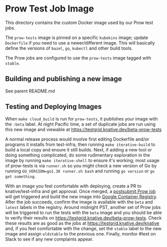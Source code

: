 # Prow Test Job Image

This directory contains the custom Docker image used by our Prow test jobs.

The `prow-tests` image is pinned on a specific `kubekins` image; update
`Dockerfile` if you need to use a newer/different image. This will basically
define the versions of `bazel`, `go`, `kubectl` and other build tools.

The Prow jobs are configured to use the `prow-tests` image tagged with `stable`.

## Building and publishing a new image

See parent README.md

## Testing and Deploying Images

When `make cloud_build` is run for `prow-tests`, it publishes your image with
the `:beta` label. At night Pacific time, a set of duplicate jobs are run using
this new image and viewable at https://testgrid.knative.dev/beta-prow-tests

A normal release process would involve first editing Dockerfile and/or programs
it installs from test-infra, then running `make iterative-build` to build a
local copy and ensure it still builds. Next, if adding a new tool or doing
something complicated, do some rudimentary exploration in the image by running
`make iterative-shell` to ensure it's working; most usage of prow-tests is via
`runner.sh` so you might check a new version of Go by running
`GO_VERSION=go1.30 runner.sh bash` and running `go version` or
`go get something`.

With an image you feel comfortable with deploying, create a PR to
knative/test-infra and get approval. Once merged, a [postsubmit Prow job](https://prow.knative.dev/?job=post-knative-test-infra-prow-tests-image-push) will
get triggered and build the new image into [Google Container Registry](https://pantheon.corp.google.com/gcr/images/knative-tests/GLOBAL/test-infra/prow-tests?gcrImageListsize=30). After the job succeeds, confirm the image is available
with the `beta` and `latest` labels in the registry.
Around midnight PST, another set of Prow jobs will be triggered to run the
tests with the `beta` image and you should be able to verify their results
on https://testgrid.knative.dev/beta-prow-tests. Check these results are
as good as the jobs at https://testgrid.knative.dev/knative and, if you feel
comfortable with the change, set the `stable` label to the new image and
assign `oldstable` to the previous one.
Finally, monitor #test on Slack to see if any new complaints appear.
